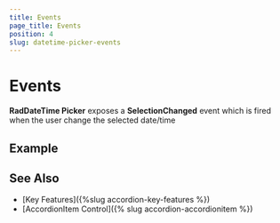 ```yaml
---
title: Events
page_title: Events
position: 4
slug: datetime-picker-events
---
```


# Events

**RadDateTime Picker** exposes a **SelectionChanged** event which is fired when the user change the selected date/time

## Example



## See Also

- [Key Features]({%slug accordion-key-features %})
- [AccordionItem Control]({% slug accordion-accordionitem %})